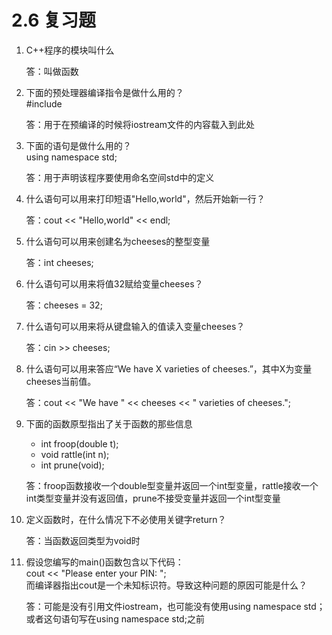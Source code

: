 # 2.6 复习题

1. C++程序的模块叫什么

    答：叫做函数

2. 下面的预处理器编译指令是做什么用的？<br>
    #include <iostream>
    
    答：用于在预编译的时候将iostream文件的内容载入到此处

3. 下面的语句是做什么用的？<br>
    using namespace std;

    答：用于声明该程序要使用命名空间std中的定义

4. 什么语句可以用来打印短语"Hello,world"，然后开始新一行？

    答：cout << "Hello,world" << endl;

5. 什么语句可以用来创建名为cheeses的整型变量

    答：int cheeses;

6. 什么语句可以用来将值32赋给变量cheeses？

    答：cheeses = 32;

7. 什么语句可以用来将从键盘输入的值读入变量cheeses？

    答：cin >> cheeses;

8. 什么语句可以用来答应“We have X varieties of cheeses.”，其中X为变量cheeses当前值。

    答：cout << "We have " << cheeses << " varieties of cheeses.";

9. 下面的函数原型指出了关于函数的那些信息<br>
    - int froop(double t);
    - void rattle(int n);
    - int prune(void);

    答：froop函数接收一个double型变量并返回一个int型变量，rattle接收一个int类型变量并没有返回值，prune不接受变量并返回一个int型变量

10. 定义函数时，在什么情况下不必使用关键字return？

    答：当函数返回类型为void时

11. 假设您编写的main()函数包含以下代码：<br>
    cout << "Please enter your PIN: ";<br>
    而编译器指出cout是一个未知标识符。导致这种问题的原因可能是什么？

    答：可能是没有引用文件iostream，也可能没有使用using namespace std；或者这句语句写在using namespace std;之前
